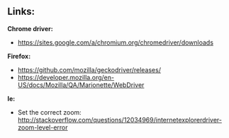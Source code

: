 ## Links:

__Chrome driver:__
* https://sites.google.com/a/chromium.org/chromedriver/downloads

__Firefox:__
* https://github.com/mozilla/geckodriver/releases/
* https://developer.mozilla.org/en-US/docs/Mozilla/QA/Marionette/WebDriver

__Ie:__
* Set the correct zoom: http://stackoverflow.com/questions/12034969/internetexplorerdriver-zoom-level-error
